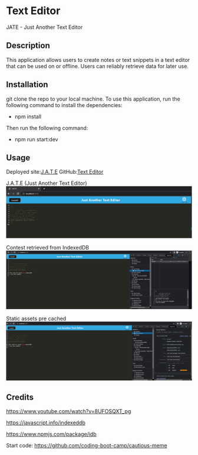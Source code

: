 # Text Editor
JATE - Just Another Text Editor

## Description

This application allows users to create notes or text snippets in a text editor that can be used on or offline.  Users can reliably retrieve data for later use.

## Installation

git clone the repo to your local machine. To use this application, run the following command to install the dependencies:

* npm install

Then run the following command:

* npm run start:dev

## Usage

Deployed site:[J.A.T.E](https://warm-mesa-20580.herokuapp.com/)
GitHub:[Text Editor](https://github.com/KateRitchie/textEditor)

J.A.T.E (Just Another Text Editor)
![JATE](./assets/JATE.PNG)

Contest retrieved from IndexedDB
![IndexedDB](./assets/IndexedDB.PNG)

Static assets pre cached
![Precached](./assets/SW.PNG)

## Credits

https://www.youtube.com/watch?v=8UFOSQXT_pg

https://javascript.info/indexeddb

https://www.npmjs.com/package/idb

Start code: https://github.com/coding-boot-camp/cautious-meme